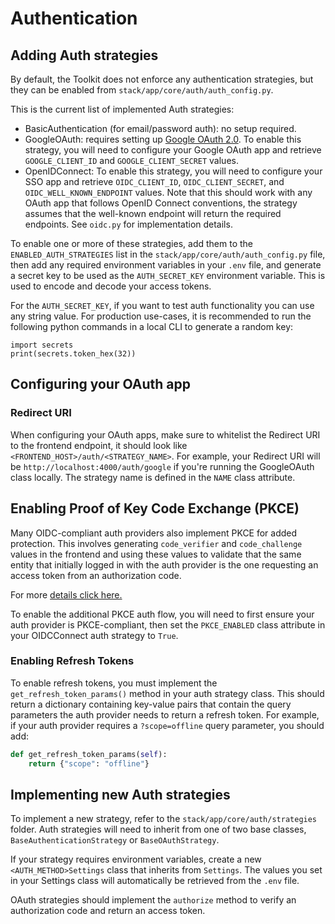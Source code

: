# Authentication

## Adding Auth strategies

By default, the Toolkit does not enforce any authentication strategies, but they can be enabled from `stack/app/core/auth/auth_config.py`.

This is the current list of implemented Auth strategies:

- BasicAuthentication (for email/password auth): no setup required.
- GoogleOAuth: requires setting up [Google OAuth 2.0](https://support.google.com/cloud/answer/6158849?hl=en). To enable this strategy, you will need to configure your Google OAuth app and retrieve `GOOGLE_CLIENT_ID` and `GOOGLE_CLIENT_SECRET` values.
- OpenIDConnect: To enable this strategy, you will need to configure your SSO app and retrieve `OIDC_CLIENT_ID`, `OIDC_CLIENT_SECRET`, and `OIDC_WELL_KNOWN_ENDPOINT` values. Note that this should work with any OAuth app that follows OpenID Connect conventions, the strategy assumes that the well-known endpoint will return the required endpoints. See `oidc.py` for implementation details.

To enable one or more of these strategies, add them to the `ENABLED_AUTH_STRATEGIES` list in the `stack/app/core/auth/auth_config.py` file, then add any required environment variables in your `.env` file, and generate a secret key to be used as the `AUTH_SECRET_KEY` environment variable. This is used to encode and decode your access tokens.

For the `AUTH_SECRET_KEY`, if you want to test auth functionality you can use any string value.
For production use-cases, it is recommended to run the following python commands in a local CLI to generate a random key:

```
import secrets
print(secrets.token_hex(32))
```

## Configuring your OAuth app

### Redirect URI

When configuring your OAuth apps, make sure to whitelist the Redirect URI to the frontend endpoint, it should look like 
`<FRONTEND_HOST>/auth/<STRATEGY_NAME>`. For example, your Redirect URI will be `http://localhost:4000/auth/google` if you're running the GoogleOAuth class locally. The strategy name is defined in the `NAME` class attribute.

## Enabling Proof of Key Code Exchange (PKCE)

Many OIDC-compliant auth providers also implement PKCE for added protection. This involves generating `code_verifier` and `code_challenge` values in the frontend and using these values to validate that the same entity that initially logged in with the auth provider is the one requesting an access token from an authorization code. 

For more [details click here.](https://oauth.net/2/pkce/)

To enable the additional PKCE auth flow, you will need to first ensure your auth provider is PKCE-compliant, then set the `PKCE_ENABLED` class attribute in your OIDCConnect auth strategy to `True`. 

### Enabling Refresh Tokens

To enable refresh tokens, you must implement the `get_refresh_token_params()` method in your auth strategy class. This should return a dictionary containing key-value pairs that contain the query parameters the auth provider needs to return a refresh token. For example, if your auth provider requires a `?scope=offline` query parameter, you should add:

```python
def get_refresh_token_params(self):
    return {"scope": "offline"}
```

## Implementing new Auth strategies

To implement a new strategy, refer to the `stack/app/core/auth/strategies` folder. Auth strategies will need to inherit from one of two base classes, `BaseAuthenticationStrategy` or `BaseOAuthStrategy`.

If your strategy requires environment variables, create a new `<AUTH_METHOD>Settings` class that inherits from `Settings`. The values you set in your Settings class will automatically be retrieved from the `.env` file.

OAuth strategies should implement the `authorize` method to verify an authorization code and return an access token.
